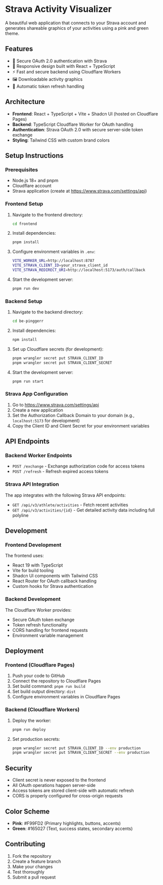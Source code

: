 # Strava Activity Visualizer

A beautiful web application that connects to your Strava account and generates shareable graphics of your activities using a pink and green theme.

## Features

- 🔐 Secure OAuth 2.0 authentication with Strava
- 📱 Responsive design built with React + TypeScript
- ⚡ Fast and secure backend using Cloudflare Workers
- 🖼️ Downloadable activity graphics
- 🔄 Automatic token refresh handling

## Architecture

- **Frontend**: React + TypeScript + Vite + Shadcn UI (hosted on Cloudflare Pages)
- **Backend**: TypeScript Cloudflare Worker for OAuth handling
- **Authentication**: Strava OAuth 2.0 with secure server-side token exchange
- **Styling**: Tailwind CSS with custom brand colors

## Setup Instructions

### Prerequisites

- Node.js 18+ and pnpm
- Cloudflare account
- Strava application (create at https://www.strava.com/settings/api)

### Frontend Setup

1. Navigate to the frontend directory:

   ```bash
   cd frontend
   ```

2. Install dependencies:

   ```bash
   pnpm install
   ```

3. Configure environment variables in `.env`:

   ```bash
   VITE_WORKER_URL=http://localhost:8787
   VITE_STRAVA_CLIENT_ID=your_strava_client_id
   VITE_STRAVA_REDIRECT_URI=http://localhost:5173/auth/callback
   ```

4. Start the development server:
   ```bash
   pnpm run dev
   ```

### Backend Setup

1. Navigate to the backend directory:

   ```bash
   cd be-pinggerr
   ```

2. Install dependencies:

   ```bash
   npm install
   ```

3. Set up Cloudflare secrets (for development):

   ```bash
   pnpm wrangler secret put STRAVA_CLIENT_ID
   pnpm wrangler secret put STRAVA_CLIENT_SECRET
   ```

4. Start the development server:
   ```bash
   pnpm run start
   ```

### Strava App Configuration

1. Go to https://www.strava.com/settings/api
2. Create a new application
3. Set the Authorization Callback Domain to your domain (e.g., `localhost:5173` for development)
4. Copy the Client ID and Client Secret for your environment variables

## API Endpoints

### Backend Worker Endpoints

- `POST /exchange` - Exchange authorization code for access tokens
- `POST /refresh` - Refresh expired access tokens

### Strava API Integration

The app integrates with the following Strava API endpoints:

- `GET /api/v3/athlete/activities` - Fetch recent activities
- `GET /api/v3/activities/{id}` - Get detailed activity data including full polyline

## Development

### Frontend Development

The frontend uses:

- React 19 with TypeScript
- Vite for build tooling
- Shadcn UI components with Tailwind CSS
- React Router for OAuth callback handling
- Custom hooks for Strava authentication

### Backend Development

The Cloudflare Worker provides:

- Secure OAuth token exchange
- Token refresh functionality
- CORS handling for frontend requests
- Environment variable management

## Deployment

### Frontend (Cloudflare Pages)

1. Push your code to GitHub
2. Connect the repository to Cloudflare Pages
3. Set build command: `pnpm run build`
4. Set build output directory: `dist`
5. Configure environment variables in Cloudflare Pages

### Backend (Cloudflare Workers)

1. Deploy the worker:

   ```bash
   pnpm run deploy
   ```

2. Set production secrets:
   ```bash
   pnpm wrangler secret put STRAVA_CLIENT_ID --env production
   pnpm wrangler secret put STRAVA_CLIENT_SECRET --env production
   ```

## Security

- Client secret is never exposed to the frontend
- All OAuth operations happen server-side
- Access tokens are stored client-side with automatic refresh
- CORS is properly configured for cross-origin requests

## Color Scheme

- **Pink**: #F99FD2 (Primary highlights, buttons, accents)
- **Green**: #165027 (Text, success states, secondary accents)

## Contributing

1. Fork the repository
2. Create a feature branch
3. Make your changes
4. Test thoroughly
5. Submit a pull request

